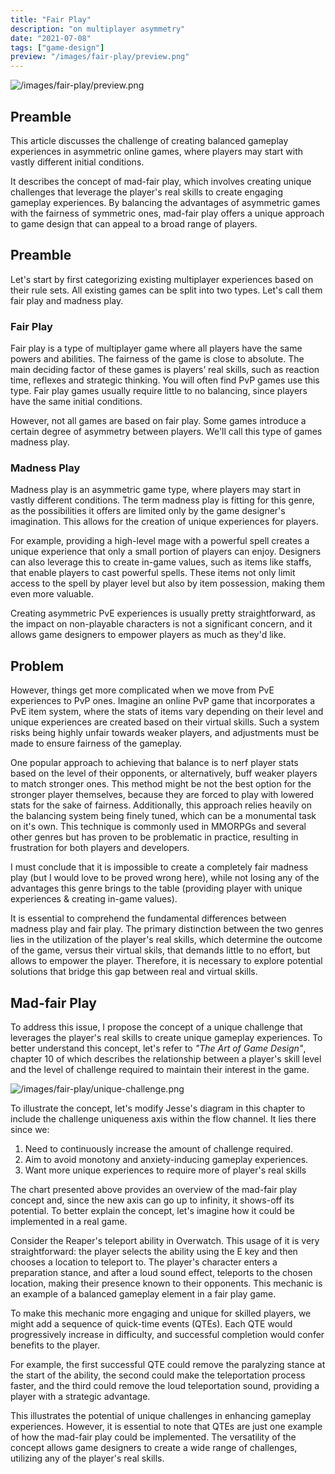 ```yaml
---
title: "Fair Play"
description: "on multiplayer asymmetry"
date: "2021-07-08"
tags: ["game-design"]
preview: "/images/fair-play/preview.png"
---
```


![/images/fair-play/preview.png](/images/fair-play/preview.png)


## Preamble
This article discusses the challenge of creating balanced gameplay experiences in asymmetric online games, where players may start with vastly different initial conditions.

It describes the concept of mad-fair play, which involves creating unique challenges that leverage the player's real skills to create engaging gameplay experiences. By balancing the advantages of asymmetric games with the fairness of symmetric ones, mad-fair play offers a unique approach to game design that can appeal to a broad range of players.

## Preamble
Let's start by first categorizing existing multiplayer experiences based on their rule sets. All existing games can be split into two types. Let's call them fair play and madness play.

### Fair Play
Fair play is a type of multiplayer game where all players have the same powers and abilities. The fairness of the game is close to absolute. The main deciding factor of these games is players’ real skills, such as reaction time, reflexes and strategic thinking. You will often find PvP games use this type. Fair play games usually require little to no balancing, since players have the same initial conditions.

However, not all games are based on fair play. Some games introduce a certain degree of asymmetry between players. We'll call this type of games madness play.

### Madness Play
Madness play is an asymmetric game type, where players may start in vastly different conditions. The term madness play is fitting for this genre, as the possibilities it offers are limited only by the game designer's imagination. This allows for the creation of unique experiences for players.

For example, providing a high-level mage with a powerful spell creates a unique experience that only a small portion of players can enjoy. Designers can also leverage this to create in-game values, such as items like staffs, that enable players to cast powerful spells. These items not only limit access to the spell by player level but also by item possession, making them even more valuable.

Creating asymmetric PvE experiences is usually pretty straightforward, as the impact on non-playable characters is not a significant concern, and it allows game designers to empower players as much as they'd like.

## Problem
However, things get more complicated when we move from PvE experiences to PvP ones. Imagine an online PvP game that incorporates a PvE item system, where the stats of items vary depending on their level and unique experiences are created based on their virtual skills. Such a system risks being highly unfair towards weaker players, and adjustments must be made to ensure fairness of the gameplay.

One popular approach to achieving that balance is to nerf player stats based on the level of their opponents, or alternatively, buff weaker players to match stronger ones. This method might be not the best option for the stronger player themselves, because they are forced to play with lowered stats for the sake of fairness. Additionally, this approach relies heavily on the balancing system being finely tuned, which can be a monumental task on it's own. This technique is commonly used in MMORPGs and several other genres but has proven to be problematic in practice, resulting in frustration for both players and developers.

I must conclude that it is impossible to create a completely fair madness play (but I would love to be proved wrong here), while not losing any of the advantages this genre brings to the table (providing player with unique experiences & creating in-game values).

It is essential to comprehend the fundamental differences between madness play and fair play. The primary distinction between the two genres lies in the utilization of the player's real skills, which determine the outcome of the game, versus their virtual skils, that demands little to no effort, but allows to empower the player. Therefore, it is necessary to explore potential solutions that bridge this gap between real and virtual skills.

## Mad-fair Play
To address this issue, I propose the concept of a unique challenge that leverages the player's real skills to create unique gameplay experiences. To better understand this concept, let's refer to _"The Art of Game Design"_, chapter 10 of which describes the relationship between a player's skill level and the level of challenge required to maintain their interest in the game.

![/images/fair-play/unique-challenge.png](/images/fair-play/unique-challenge.png)

To illustrate the concept, let's modify Jesse's diagram in this chapter to include the challenge uniqueness axis within the flow channel. It lies there since we:
1. Need to continuously increase the amount of challenge required.
2. Aim to avoid monotony and anxiety-inducing gameplay experiences.
3. Want more unique experiences to require more of player's real skills

The chart presented above provides an overview of the mad-fair play concept and, since the new axis can go up to infinity, it shows-off its potential. To better explain the concept, let's imagine how it could be implemented in a real game.

Consider the Reaper's teleport ability in Overwatch. This usage of it is very straightforward: the player selects the ability using the E key and then chooses a location to teleport to. The player's character enters a preparation stance, and after a loud sound effect, teleports to the chosen location, making their presence known to their opponents. This mechanic is an example of a balanced gameplay element in a fair play game.

To make this mechanic more engaging and unique for skilled players, we might add a sequence of quick-time events (QTEs). Each QTE would progressively increase in difficulty, and successful completion would confer benefits to the player.

For example, the first successful QTE could remove the paralyzing stance at the start of the ability, the second could make the teleportation process faster, and the third could remove the loud teleportation sound, providing a player with a strategic advantage.

This illustrates the potential of unique challenges in enhancing gameplay experiences. However, it is essential to note that QTEs are just one example of how the mad-fair play could be implemented. The versatility of the concept allows game designers to create a wide range of challenges, utilizing any of the player's real skills.
